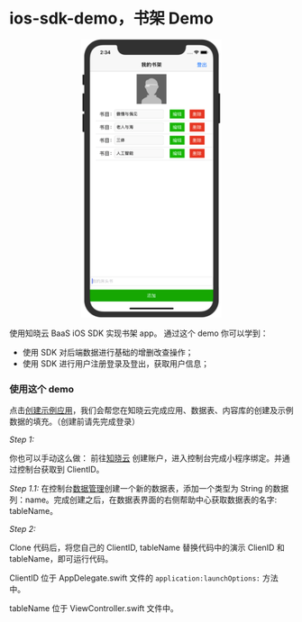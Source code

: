 # ios-sdk-demo，书架 Demo

<p align="center"><img src="../assets/ios-sdk-demo.png" width = "250"/></p>

使用知晓云 BaaS iOS SDK 实现书架 app。
通过这个 demo 你可以学到：

- 使用 SDK 对后端数据进行基础的增删改查操作；
- 使用 SDK 进行用户注册登录及登出，获取用户信息；

### 使用这个 demo

点击<a href="https://cloud.minapp.com/dashboard/?demo=bookshelf-demo" target="_blank">创建示例应用</a>，我们会帮您在知晓云完成应用、数据表、内容库的创建及示例数据的填充。（创建前请先完成登录）

*Step 1:*

你也可以手动这么做：
前往[知晓云](https://cloud.minapp.com) 创建账户，进入控制台完成小程序绑定。并通过控制台获取到 ClientID。

*Step 1.1:*
在控制台[数据管理](https://cloud.minapp.com/hydrogen/flex/schema/)创建一个新的数据表，添加一个类型为 String 的数据列：name。完成创建之后，在数据表界面的右侧帮助中心获取数据表的名字: tableName。

*Step 2:*

Clone 代码后，将您自己的 ClientID, tableName 替换代码中的演示 ClienID 和 tableName，即可运行代码。

ClientID 位于 AppDelegate.swift 文件的 `application:launchOptions:` 方法中。

tableName 位于 ViewController.swift 文件中。
